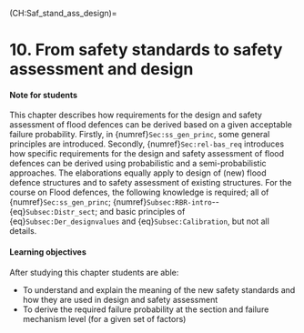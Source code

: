 (CH:Saf_stand_ass_design)=
# 10. From safety standards to safety assessment and design

#### Note for students
This chapter describes how requirements for the design and safety assessment of flood defences can be derived based on a given acceptable failure probability. Firstly, in {numref}`Sec:ss_gen_princ`, some general principles are introduced. Secondly, {numref}`Sec:rel-bas_req` introduces how specific requirements for the design and safety assessment of flood defences can be derived using probabilistic and a semi-probabilistic approaches. The elaborations equally apply to design of (new) flood defence structures and to safety assessment of existing structures. For the course on Flood defences, the following knowledge is required; all of {numref}`Sec:ss_gen_princ`; {numref}`Subsec:RBR-intro`--{eq}`Subsec:Distr_sect`; and basic principles of {eq}`Subsec:Der_designvalues` and {eq}`Subsec:Calibration`, but not all details.

#### Learning objectives
After studying this chapter students are able:
- To understand and explain the meaning of the new safety standards and how they are used in design and safety assessment
- To derive the required failure probability at the section and failure mechanism level (for a given set of factors)
